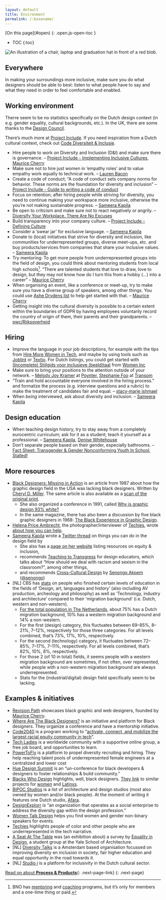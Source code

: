 ```yaml
---
layout: default
title: Environment
permalink: /:basename/
---
```


<nav class="toc js-toc">
[On this page](#open)
{: .open.js-open-toc }

* TOC
{:toc}
</nav>

<main class="page" id="site-content">

<img src="/static/img/environment.svg" alt="An illustration of a chair, laptop and graduation hat in front of a red blob.">

## Everywhere

In making your surroundings more inclusive, make sure you do what designers should be able to best: listen to what people have to say and what they need in order to feel comfortable and enabled.

## Working environment

Therre seem to be no statistics specifically on the Dutch design context (in e.g. gender equality, cultural backgrounds, etc.). In the UK, there are some thanks to the [Design Council](https://www.designcouncil.org.uk/what-we-do/research/design-economy).

There’s much more at [Project Include](https://projectinclude.org/recommendations/). If you need inspiration from a Dutch cultural context, check out [Code Diversiteit & Inclusie](https://codedi.nl/).

- Hire people to work on Diversity and Inclusion (D&I) and make sure there is governance. – [Project Include - Implementing Inclusive Cultures](https://projectinclude.org/implementing_culture#staff-for-building-inclusion), [Maurice Cherry](https://youtu.be/eBuFCkmyYuA?t=1090)
- Make sure not to hire just women in ‘empathy roles’ and to value empathy work equally to technical work. – [Lauren Bacon](https://www.laurenbacon.com/women-tech-empathy-work/)
- Create a code of conduct; “A code of conduct sets company norms for behavior. These norms are the foundation for diversity and inclusion” – [Project Include - Guide to writing a code of conduct](https://projectinclude.org/writing_cocs)
- Focus on retention; after hiring people while striving for diversity, you need to continue making your workspace more inclusive, otherwise the you’re not making sustainable progress. – [Sameera Kapila](https://youtu.be/5pj8E-XbRzE?t=986)
- Be open to criticism and make sure not to react negatively or angrily. – [Diversify Your Workplace. There Are No Excuses](https://transom.org/2015/stephanie-foo/)
- Build transparency into your company culture. – [Project Include - Defining Culture](https://projectinclude.org/defining_culture#build-transparency-into-company-culture)
- Consider a ‘swear jar’ for exclusive language. – [Sameera Kapila](https://youtu.be/5pj8E-XbRzE?t=1240)
- Donate to (local) initiatives that strive for diversity and inclusion, like communities for underrepresented groups, diverse meet-ups, etc. and buy products/services from companies that share your inclusive values.  – [Sameera Kapila](https://youtu.be/5pj8E-XbRzE?t=1689)
- Try mentoring: To get more people from underrepresented groups into the field of design, you could think about mentoring students from local high schools[^1]. “There are talented students that love to draw, love to design, but they may not know how do I turn this from a hobby (...) into a career” – [Maurice Cherry](https://youtu.be/eBuFCkmyYuA?t=948)
- When organising an event, like a conference or meet-up, try to make sure you have a diverse group of speakers, among other things. You could use [Ashe Drydens list](https://www.ashedryden.com/blog/increasing-diversity-at-your-conference) to help get started with that. – [Maurice Cherry](https://youtu.be/eBuFCkmyYuA?t=1013)
- Getting insight into the cultural diversity is possible to a certain extent within the boundaries of GDPR by having employees voluntarily record the country of origin of them, their parents and their grandparents. – [pwc/Rijksoverheid](https://www.rijksoverheid.nl/onderwerpen/gelijke-behandeling-op-het-werk/culturele-diversiteit-werkvloer)

## Hiring

- Improve the language in your job descriptions, for example with the tips from [Hire More Women in Tech](https://www.hiremorewomenintech.com/#block-yui_3_17_2_1_1404580746562_9726), and maybe by using tools such as [Joblint](https://joblint.org/) or [Textio](https://textio.com/). For Dutch listings, you could get started with [(Incomplete) Stijlgids voor inclusieve (beeld)taal](https://205rpe43adla3g1ggs4flrux-wpengine.netdna-ssl.com/wp-content/uploads/2020/07/WOMEN-Inc-stijlgids-versie-augustus-2020.pdf) from [Women Inc](https://www.womeninc.nl/)
- Make sure to bring your positions to the attention outside of your network. – [Melody Joy Kramer](https://twitter.com/mkramer) at [Poynter](https://www.poynter.org/business-work/2017/5-ways-to-make-your-journalism-job-descriptions-better/), [Stephanie Foo](https://www.stephaniefoo.me/) at [Transom](https://transom.org/2015/stephanie-foo/)
- “Train and hold accountable everyone involved in the hiring process.” and formalize the process (e.g. interview questions and a rubric) to make the treatment of candidates fair and equal. – [stacy-marie ishmael](https://medium.com/@s_m_i/lessons-in-inclusive-hiring-what-ive-learnt-d8501d8925d5)
- When _being_ interviewed, ask about diversity and inclusion.  – [Sameera Kapila](https://youtu.be/5pj8E-XbRzE?t=1712)

## Design education

- When teaching design history, try to stay away from a completely eurocentric curriculum; ask for it as a student; teach it yourself as a professional. – [Sameera Kapila](https://threadreaderapp.com/thread/1267160838911201281.html), [Denise Whitehouse](https://dharn.org.au/the-state-of-design-history-as-a-discipline/)
- Don’t separate people based on their gender, especially bathrooms. – [Fact Sheet: Transgender & Gender Nonconforming Youth In School](https://srlp.org/resources/fact-sheet-transgender-gender-nonconforming-youth-school/), [Stalled!](https://www.stalled.online/)

## More resources
- [Black Designers: Missing in Action](https://www.printmag.com/design-culture-2/history-2/blacks-in-design-1987/) is an article from 1987 about how the graphic design field in the USA was lacking black designers. Written by [Cheryl D. Miller](https://www.aiga.org/diversity-inclusion-design-journeys-essay-cheryl-d-miller). The same article is also available as a [scan of the original print](https://www.scribd.com/document/287765658/Black-Designers-Missing-in-Action-by-Cheryl-D-Miller).
    - She also organized a conference in 1991, called [Why is graphic design 93% white?](https://www.aiga.org/aiga/content/tools-and-resources/diversity-and-inclusion/why-is-graphic-design-93-white/)
    - In the same magazine, there has also been a discussion by five black graphic designers in 1968: [The Black Experience in Graphic Design](https://www.printmag.com/design-culture-2/history-2/the-black-experience-1968/).
- [Helena Price Ambrecht](https://twitter.com/helena), the photographer/interviewer of [Techies](https://techiesproject.com/), wrote [about how you can help](https://medium.com/techies-project/techies-project-how-you-can-help-a494284ca7d6).
- [Sameera Kapila](https://samkapila.com/) wrote a [Twitter thread](https://threadreaderapp.com/thread/1267160838911201281.html) on things you can do in the design field by
  - She also has a [page on her website](https://samkapila.com/inclusion/) listing resources on equity & inclusion,
  - recommends [Teaching to Transgress](https://www.goodreads.com/book/show/27091.Teaching_to_Transgress) for design educators, which talks about “How should we deal with racism and sexism in the classroom?”, among other things,
  - and recommends [Cross-Cultural Design](https://abookapart.com/products/cross-cultural-design) by [Senongo Akpem](https://senongo.net) ([@senongo](https://twitter.com/senongo))
- [NL] CBS has [stats](https://opendata.cbs.nl/statline/#/CBS/nl/dataset/82816NED/table?dl=3AEFE) on people who finished certain levels of education in the fields of ‘Design, art, languages and history’ (also including AV production, archeology and philosophy) as well as ‘Technology, industry and architecture’ compared to their ‘migration background’ (i.e. Dutch, western and non-western).
    - [For the total population in The Netherlands](https://opendata.cbs.nl/#/CBS/nl/dataset/37325/table?dl=3AEFD), about 75% has a Dutch migration background, 10% has a western migration background and 14% a non-western.
    - For the first (design) category, this fluctuates between 69–85%, 8–21%, 7–12%, respectively for those three categories. For all levels combined, that’s 73%, 17%, 10%, respectively.
    - For the second (technology) category, it fluctuates between 72–85%, 7–17%, 7–11%, respectively. For all levels combined, that’s 82%, 10%, 8%, respectively.
    - For those 2 (of 10 in total) fields, it seems people with a western migration background are sometimes, if not often, over represented, while people with a non-western migration background are always underrepresented.
    - Stats for the (industrial/digital) design field specifically seem to be lacking.

## Examples & initiatives
- [Revision Path](https://revisionpath.com/) showcases black graphic and web designers, founded by [Maurice Cherry](https://mauricecherry.com/).
- [Where Are The Black Designers?](https://wherearetheblackdesigners.com/) is an initiative and platform for Black designers. They organize a conference and have a mentorship initiative.
- [Code2040](https://www.code2040.org/) is a program working to “[activate, connect, and mobilize the largest racial equity community in tech](https://www.code2040.org/mission)”.
- [Tech Ladies](https://www.hiretechladies.com/) is a worldwide community with a supportive online group, a free job board, and opportunities to learn.
- [PowerToFly](https://powertofly.com) is a platform to propel diversity recruiting and hiring. They help reaching talent pools of underrepresented female engineers at a centralized and lower cost
- [Hue Design Summit](https://huedesignsummit.com) is an “un-conference for black developers & designers to foster relationships & build community.”
- [Blacks Who Design](https://blackswho.design) highlights, well, black designers. [They link](https://blackswho.design/about) to similar projects for [women](https://womenwho.design) and [Latinxs](https://latinxswhodesign.com).
- [BIPOC Studios](https://bit.ly/bipoc-studios) is a list of architecture and design studios (most also owned by women and/or black people). At the moment of writing it features one Dutch studio, [Afara](https://www.afarai.com/).
- [DesignExplorr](https://designexplorr.com) is “an organization that operates as a social enterprise to address the diversity gap within the design profession.”
- [Women Talk Design](https://womentalkdesign.com/) helps you find women and gender non-binary speakers for events.
- [Techies](https://techiesproject.com/) highlights people of color and other people who are underrepresented in the tech narrative.
- [A Seat At The Table](https://aseat.org/) was (an exhibition about) a survey by [Equality in Design](https://equalityindesign.tumblr.com/), a student group at the Yale School of Architecture.
- [NL] [Diversity Talks](https://diversitytalks.nl) is a Amsterdam based organisation focussed on improving diversity en inclusion in society, fair higher education and equal opportunity in the road towards it.
- [NL] [Studio i](https://studio-inclusie.nl) is a platform for inclusivity in the Dutch cultural sector.


[Read on about **Process & Products**](/process/){: .next-page-link}
{: .next-page}


[^1]: BNO has [mentoring](https://www.bno.nl/page/bno-mentoring) and [coaching](https://www.bno.nl/page/bno-coaching) programs, but it’s only for members and a one-time thing or paid.

</main>
